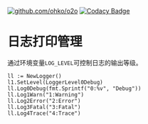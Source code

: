 [![github.com/ohko/o2o](https://goreportcard.com/badge/github.com/ohko/o2o)](https://goreportcard.com/report/github.com/ohko/o2o)
[![Codacy Badge](https://api.codacy.com/project/badge/Grade/ab57f8d1f67b47699af16eafc089f8bf)](https://www.codacy.com/app/ohko/logger?utm_source=github.com&amp;utm_medium=referral&amp;utm_content=ohko/logger&amp;utm_campaign=Badge_Grade)

# 日志打印管理
通过环境变量`LOG_LEVEL`可控制日志的输出等级。

```golang
ll := NewLogger()
l1.SetLevel(LoggerLevel0Debug)
ll.Log0Debug(fmt.Sprintf("0:%v", "Debug"))
ll.Log1Warn("1:Warning")
ll.Log2Error("2:Error")
ll.Log3Fatal("3:Fatal")
ll.Log4Trace("4:Trace")
```